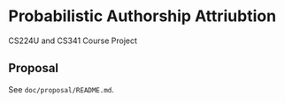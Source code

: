 Probabilistic Authorship Attriubtion
======================

CS224U and CS341 Course Project


Proposal
----

See `doc/proposal/README.md`.

